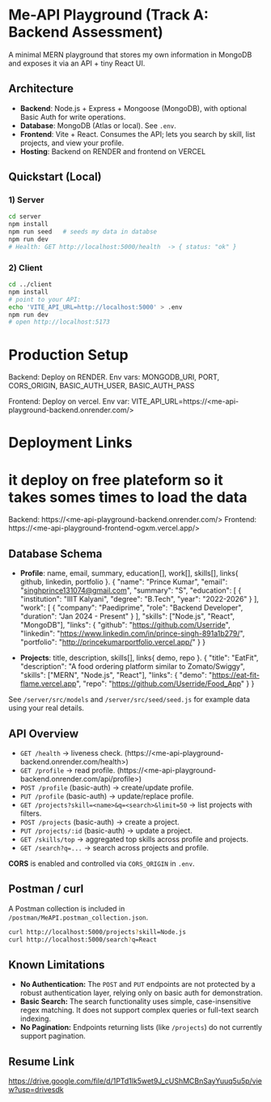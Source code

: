# Me-API Playground (Track A: Backend Assessment)

A minimal MERN playground that stores my  own information in MongoDB and exposes it via an API + tiny React UI.

## Architecture
- **Backend**: Node.js + Express + Mongoose (MongoDB), with optional Basic Auth for write operations.
- **Database**: MongoDB (Atlas or local). See `.env`.
- **Frontend**: Vite + React. Consumes the API; lets you search by skill, list projects, and view your profile.
- **Hosting**: Backend on RENDER and frontend on VERCEL

## Quickstart (Local)
### 1) Server
```bash
cd server
npm install
npm run seed   # seeds my data in databse
npm run dev
# Health: GET http://localhost:5000/health  -> { status: "ok" }
```


### 2) Client
```bash
cd ../client
npm install
# point to your API:
echo 'VITE_API_URL=http://localhost:5000' > .env
npm run dev
# open http://localhost:5173
```
# Production Setup
Backend: Deploy on RENDER.
Env vars: MONGODB_URI, PORT, CORS_ORIGIN, BASIC_AUTH_USER, BASIC_AUTH_PASS

Frontend: Deploy on vercel.
Env var: VITE_API_URL=https://<me-api-playground-backend.onrender.com/>

# Deployment Links
# it deploy on free plateform so it takes somes times to load the data 
Backend: https://<me-api-playground-backend.onrender.com/>
Frontend: https://<me-api-playground-frontend-ogxm.vercel.app/> 

## Database Schema
- **Profile**: name, email, summary, education[], work[], skills[], links{ github, linkedin, portfolio }.
{
  "name": "Prince Kumar",
  "email": "singhprince131074@gmail.com",
  "summary": "S",
  "education": [
    { "institution": "IIIT Kalyani", "degree": "B.Tech", "year": "2022-2026" }
  ],
  "work": [
    { "company": "Paediprime", "role": "Backend Developer", "duration": "Jan 2024 - Present" }
  ],
  "skills": ["Node.js", "React", "MongoDB"],
  "links": {
    "github": "https://github.com/Userride",
    "linkedin": "https://www.linkedin.com/in/prince-singh-891a1b279/",
    "portfolio": "http://princekumarportfolio.vercel.app/"
  }
}

- **Projects**: title, description, skills[], links{ demo, repo }.
{
  "title": "EatFit",
  "description": "A food ordering platform similar to Zomato/Swiggy",
  "skills": ["MERN", "Node.js", "React"],
  "links": {
    "demo": "https://eat-fit-flame.vercel.app",
    "repo": "https://github.com/Userride/Food_App"
  }
}


See `/server/src/models` and `/server/src/seed/seed.js` for example data using your real details.


## API Overview
- `GET /health` → liveness check. (https://<me-api-playground-backend.onrender.com/health>)
- `GET /profile` → read profile.  (https://<me-api-playground-backend.onrender.com/api/profile>)
- `POST /profile` (basic-auth) → create/update profile. 
- `PUT /profile` (basic-auth) → update/replace profile. 
- `GET /projects?skill=<name>&q=<search>&limit=50` → list projects with filters. 
- `POST /projects` (basic-auth) → create a project. 
- `PUT /projects/:id` (basic-auth) → update a project.  
- `GET /skills/top` → aggregated top skills across profile and projects.
- `GET /search?q=...` → search across projects and profile. 

**CORS** is enabled and controlled via `CORS_ORIGIN` in `.env`.



## Postman / curl
A Postman collection is included in `/postman/MeAPI.postman_collection.json`.
```bash
curl http://localhost:5000/projects?skill=Node.js
curl http://localhost:5000/search?q=React
```


## Known Limitations
* **No Authentication:** The `POST` and `PUT` endpoints are not protected by a robust authentication layer, relying only on basic auth for demonstration.
* **Basic Search:** The search functionality uses simple, case-insensitive regex matching. It does not support complex queries or full-text search indexing.
* **No Pagination:** Endpoints returning lists (like `/projects`) do not currently support pagination.



## Resume Link
https://drive.google.com/file/d/1PTd1lk5wet9J_cUShMCBnSayYuuq5u5p/view?usp=drivesdk
